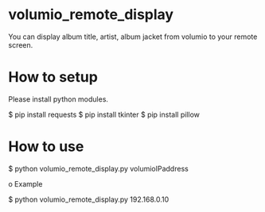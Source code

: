 # volumio_remote_display

You can display album title, artist, album jacket from volumio to your remote screen.

# How to setup

Please install python modules.

$ pip install requests
$ pip install tkinter
$ pip install pillow


# How to use

$ python volumio_remote_display.py volumioIPaddress

o Example

$ python volumio_remote_display.py 192.168.0.10
